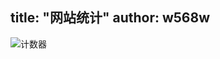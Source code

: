 title: "网站统计"
author: w568w
---
![计数器](https://s05.flagcounter.com/count/OPL/bg_FFFFFF/txt_000000/border_CCCCCC/columns_2/maxflags_6/viewers_0/labels_1/pageviews_1/flags_0/percent_0/)  